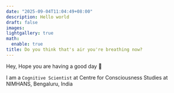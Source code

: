 ```yaml
---
date: "2025-09-04T11:04:49+08:00"
description: Hello world
draft: false
images:
lightgallery: true
math:
  enable: true
title: Do you think that's air you're breathing now?
---
```


Hey, Hope you are having a good day :rocket:

I am a `Cognitive Scientist` at Centre for Consciousness Studies at NIMHANS, Bengaluru, India